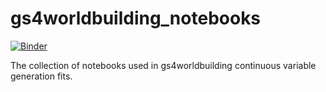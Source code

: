 # gs4worldbuilding_notebooks
[![Binder](https://mybinder.org/badge_logo.svg)](https://mybinder.org/v2/gh/vialdj/gs4worldbuilding_notebooks/HEAD)

The collection of notebooks used in gs4worldbuilding continuous variable generation fits.